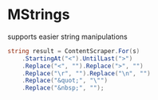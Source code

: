MStrings
========

supports easier string manipulations
```csharp
string result = ContentScraper.For(s)
	.StartingAt("<").UntilLast(">")
	.Replace("<", "").Replace(">", "")
	.Replace("\r", "").Replace("\n", "")
	.Replace("&quot;", "\"")
	.Replace("&nbsp;", "");

```